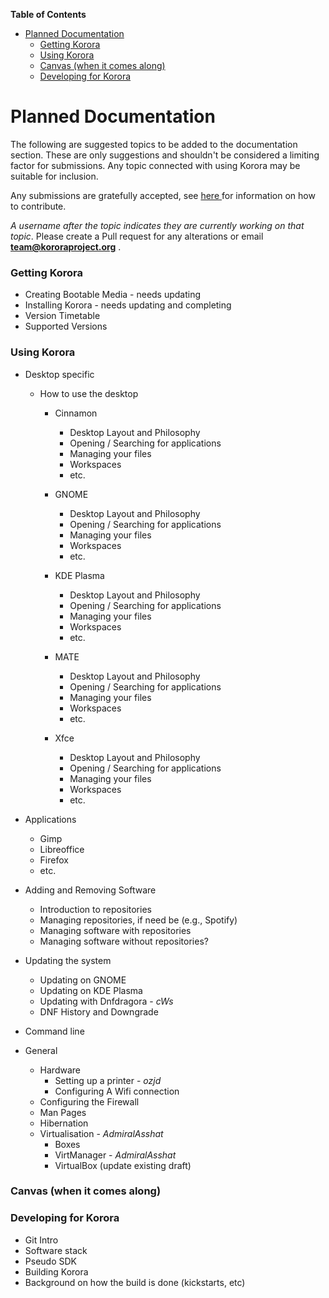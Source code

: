 

**Table of Contents**  

- [Planned Documentation](#planned-documentation)
    - [Getting Korora](#getting-korora)
    - [Using Korora](#using-korora)
    - [Canvas (when it comes along)](#canvas-when-it-comes-along)
    - [Developing for Korora](#developing-for-korora)



<a name="planned-documentation"></a>
# Planned Documentation

The following are suggested topics to be added to the documentation section. These are only suggestions and shouldn't be considered a limiting factor for submissions. Any topic connected with using Korora may be suitable for inclusion.

Any submissions are gratefully accepted, see [here ](https://github.com/kororaproject/kp-documentation/wiki/Contributing-To-Korora)for information on how to contribute.

_A username after the topic indicates they are currently working on that topic_. Please create a Pull request for any alterations or email **team@kororaproject.org** .

<a name="getting-korora"></a>
### Getting Korora

- Creating Bootable Media - needs updating
- Installing Korora - needs updating and completing
- Version Timetable
- Supported Versions

<a name="using-korora"></a>
### Using Korora

- Desktop specific

  - How to use the desktop

     - Cinnamon

        - Desktop Layout and Philosophy
        - Opening / Searching for applications
        - Managing your files
        - Workspaces
        - etc.

     - GNOME
        - Desktop Layout and Philosophy
        - Opening / Searching for applications
       - Managing your files
       - Workspaces
       - etc.

     - KDE Plasma
        - Desktop Layout and Philosophy
        - Opening / Searching for applications
        - Managing your files
        - Workspaces
        - etc.

     - MATE
       - Desktop Layout and Philosophy
       - Opening / Searching for applications
       - Managing your files
       - Workspaces
       - etc.

     - Xfce
       - Desktop Layout and Philosophy
       - Opening / Searching for applications
       - Managing your files
       - Workspaces
       - etc.

 - Applications
    - Gimp
    - Libreoffice
    - Firefox
    - etc.

- Adding and Removing Software
    - Introduction to repositories
    - Managing repositories, if need be (e.g., Spotify)
    - Managing software with repositories
    - Managing software without repositories?

- Updating the system
    - Updating on GNOME
    - Updating on KDE Plasma
    - Updating with Dnfdragora - _cWs_
    - DNF History and Downgrade

- Command line

-  General
    - Hardware
        - Setting up a printer - *ozjd*
        - Configuring A Wifi connection
    - Configuring the Firewall
    - Man Pages
    - Hibernation
    - Virtualisation - _AdmiralAsshat_
        - Boxes
        - VirtManager - _AdmiralAsshat_
        - VirtualBox (update existing draft)

<a name="canvas-when-it-comes-along"></a>
### Canvas (when it comes along)

<a name="developing-for-korora"></a>
### Developing for Korora

 - Git Intro
 - Software stack
 - Pseudo SDK
 - Building Korora
 - Background on how the build is done (kickstarts, etc)
